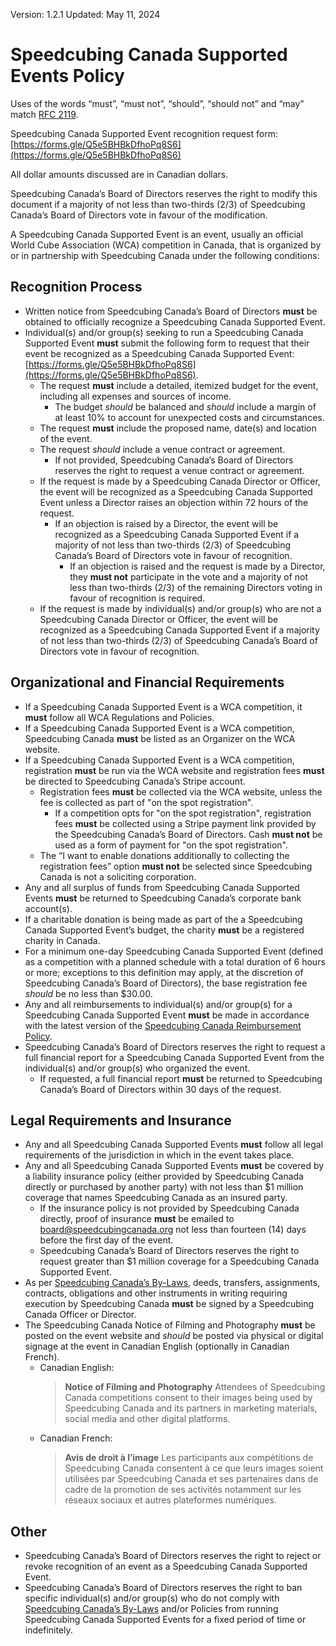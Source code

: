 <style type="text/css">
  a[href]:after { content : "" }
</style>

Version: 1.2.1
Updated: May 11, 2024

# Speedcubing Canada Supported Events Policy

Uses of the words “must”, “must not”, “should”, “should not” and “may” match [RFC 2119](https://www.ietf.org/rfc/rfc2119.txt).

Speedcubing Canada Supported Event recognition request form: [https://forms.gle/Q5e5BHBkDfhoPq8S6](https://forms.gle/Q5e5BHBkDfhoPq8S6)

All dollar amounts discussed are in Canadian dollars.

Speedcubing Canada’s Board of Directors reserves the right to modify this document if a majority of not less than two-thirds (2/3) of Speedcubing Canada’s Board of Directors vote in favour of the modification.

A Speedcubing Canada Supported Event is an event, usually an official World Cube Association (WCA) competition in Canada, that is organized by or in partnership with Speedcubing Canada under the following conditions:

## Recognition Process

- Written notice from Speedcubing Canada’s Board of Directors **must** be obtained to officially recognize a Speedcubing Canada Supported Event.
- Individual(s) and/or group(s) seeking to run a Speedcubing Canada Supported Event **must** submit the following form to request that their event be recognized as a Speedcubing Canada Supported Event: [https://forms.gle/Q5e5BHBkDfhoPq8S6](https://forms.gle/Q5e5BHBkDfhoPq8S6).
  - The request **must** include a detailed, itemized budget for the event, including all expenses and sources of income.
    - The budget _should_ be balanced and _should_ include a margin of at least 10% to account for unexpected costs and circumstances.
  - The request **must** include the proposed name, date(s) and location of the event.
  - The request _should_ include a venue contract or agreement.
    - If not provided, Speedcubing Canada’s Board of Directors reserves the right to request a venue contract or agreement.
  - If the request is made by a Speedcubing Canada Director or Officer, the event will be recognized as a Speedcubing Canada Supported Event unless a Director raises an objection within 72 hours of the request.
    - If an objection is raised by a Director, the event will be recognized as a Speedcubing Canada Supported Event if a majority of not less than two-thirds (2/3) of Speedcubing Canada’s Board of Directors vote in favour of recognition.
      - If an objection is raised and the request is made by a Director, they **must not** participate in the vote and a majority of not less than two-thirds (2/3) of the remaining Directors voting in favour of recognition is required.
  - If the request is made by individual(s) and/or group(s) who are not a Speedcubing Canada Director or Officer, the event will be recognized as a Speedcubing Canada Supported Event if a majority of not less than two-thirds (2/3) of Speedcubing Canada’s Board of Directors vote in favour of recognition.

## Organizational and Financial Requirements

- If a Speedcubing Canada Supported Event is a WCA competition, it **must** follow all WCA Regulations and Policies.
- If a Speedcubing Canada Supported Event is a WCA competition, Speedcubing Canada **must** be listed as an Organizer on the WCA website.
- If a Speedcubing Canada Supported Event is a WCA competition, registration **must** be run via the WCA website and registration fees **must** be directed to Speedcubing Canada’s Stripe account.
  - Registration fees **must** be collected via the WCA website, unless the fee is collected as part of "on the spot registration".
    - If a competition opts for "on the spot registration", registration fees **must** be collected using a Stripe payment link provided by the Speedcubing Canada’s Board of Directors. Cash **must not** be used as a form of payment for "on the spot registration".
  - The “I want to enable donations additionally to collecting the registration fees” option **must not** be selected since Speedcubing Canada is not a soliciting corporation.
- Any and all surplus of funds from Speedcubing Canada Supported Events **must** be returned to Speedcubing Canada’s corporate bank account(s).
- If a charitable donation is being made as part of the a Speedcubing Canada Supported Event’s budget, the charity **must** be a registered charity in Canada.
- For a minimum one-day Speedcubing Canada Supported Event (defined as a competition with a planned schedule with a total duration of 6 hours or more; exceptions to this definition may apply, at the discretion of Speedcubing Canada’s Board of Directors), the base registration fee _should_ be no less than $30.00.
- Any and all reimbursements to individual(s) and/or group(s) for a Speedcubing Canada Supported Event **must** be made in accordance with the latest version of the [Speedcubing Canada Reimbursement Policy](https://www.speedcubingcanada.org/documents/reimbursement-policy.pdf).
- Speedcubing Canada’s Board of Directors reserves the right to request a full financial report for a Speedcubing Canada Supported Event from the individual(s) and/or group(s) who organized the event.
  - If requested, a full financial report **must** be returned to Speedcubing Canada’s Board of Directors within 30 days of the request.

## Legal Requirements and Insurance

- Any and all Speedcubing Canada Supported Events **must** follow all legal requirements of the jurisdiction in which in the event takes place.
- Any and all Speedcubing Canada Supported Events **must** be covered by a liability insurance policy (either provided by Speedcubing Canada directly or purchased by another party) with not less than $1 million coverage that names Speedcubing Canada as an insured party.
  - If the insurance policy is not provided by Speedcubing Canada directly, proof of insurance **must** be emailed to [board@speedcubingcanada.org](mailto:board@speedcubingcanada.org) not less than fourteen (14) days before the first day of the event.
  - Speedcubing Canada’s Board of Directors reserves the right to request greater than $1 million coverage for a Speedcubing Canada Supported Event.
- As per [Speedcubing Canada’s By-Laws](https://www.speedcubingcanada.org/documents/by-laws.pdf), deeds, transfers, assignments, contracts, obligations and other instruments in writing requiring execution by Speedcubing Canada **must** be signed by a Speedcubing Canada Officer or Director.
- The Speedcubing Canada Notice of Filming and Photography **must** be posted on the event website and _should_ be posted via physical or digital signage at the event in Canadian English (optionally in Canadian French).
  - Canadian English:
    > **Notice of Filming and Photography**
    > Attendees of Speedcubing Canada competitions consent to their images being used by Speedcubing Canada and its partners in marketing materials, social media and other digital platforms.
  - Canadian French:
    > **Avis de droit à l’image**
    > Les participants aux compétitions de Speedcubing Canada consentent à ce que leurs images soient utilisées par Speedcubing Canada et ses partenaires dans de cadre de la promotion de ses activités notamment sur les réseaux sociaux et autres plateformes numériques.

## Other

- Speedcubing Canada’s Board of Directors reserves the right to reject or revoke recognition of an event as a Speedcubing Canada Supported Event.
- Speedcubing Canada’s Board of Directors reserves the right to ban specific individual(s) and/or group(s) who do not comply with [Speedcubing Canada’s By-Laws](https://www.speedcubingcanada.org/documents/by-laws.pdf) and/or Policies from running Speedcubing Canada Supported Events for a fixed period of time or indefinitely.
